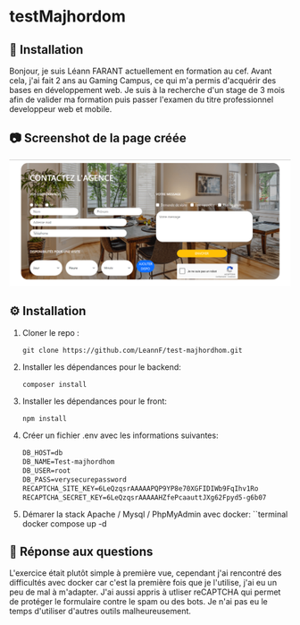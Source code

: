 # testMajhordom

## 🚀 Installation

Bonjour, je suis Léann FARANT actuellement en formation au cef. Avant cela, j'ai fait 2 ans au Gaming Campus, ce qui m'a permis 
d'acquérir des bases en développement web. Je suis à la recherche d'un stage de 3 mois afin de valider ma formation puis passer 
l'examen du titre professionnel developpeur web et mobile.

## 📷 Screenshot de la page créée

![alt text](image.png)

## ⚙️ Installation

1. Cloner le repo :
   ```terminal
   git clone https://github.com/LeannF/test-majhordhom.git

2. Installer les dépendances pour le backend:
    ```terminal
    composer install

3. Installer les dépendances pour le front:
    ```terminal
    npm install
 
4. Créer un fichier .env avec les informations suivantes:
    ```terminal
    DB_HOST=db
    DB_NAME=Test-majhordhom
    DB_USER=root
    DB_PASS=verysecurepassword
    RECAPTCHA_SITE_KEY=6LeQzqsrAAAAAPQP9YP8e70XGFIDIWb9FqIhv1Ro
    RECAPTCHA_SECRET_KEY=6LeQzqsrAAAAAHZfePcaauttJXg62Fpyd5-g6b07

5. Démarer la stack Apache / Mysql / PhpMyAdmin avec docker:
    ``terminal
    docker compose up -d

## 📝 Réponse aux questions 

L'exercice était plutôt simple à première vue, cependant j'ai rencontré des difficultés avec docker car c'est la première fois que je l'utilise, j'ai eu un peu de mal à m'adapter.
J'ai aussi appris à utliser reCAPTCHA qui permet de protéger le formulaire contre le spam ou des bots. Je n'ai pas eu le temps d'utiliser d'autres outils malheureusement.
